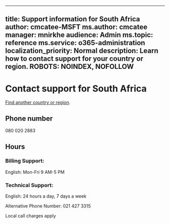 ﻿
---                                
title: Support information for South Africa
author: cmcatee-MSFT
ms.author: cmcatee
manager: mnirkhe
audience: Admin
ms.topic: reference
ms.service: o365-administration
localization_priority: Normal
description: Learn how to contact support for your country or region.
ROBOTS: NOINDEX, NOFOLLOW
---

# Contact support for South Africa

[Find another country or region](CernSupportTest1.md). <!--This should go to the parent "Contact support" topic-->

## Phone number
080 020 2883

## Hours
### Billing Support:

English: Mon-Fri 9 AM-5 PM

### Technical Support:

English: 24 hours a day, 7 days a week

Alternative Phone Number: 021 427 3315

Local call charges apply


